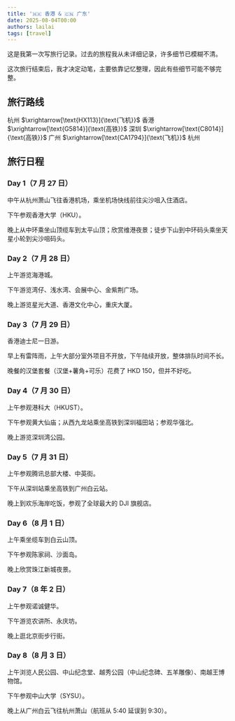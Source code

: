 ```yaml
---
title: '🇭🇰 香港 & 🇨🇳 广东'
date: 2025-08-04T00:00
authors: lailai
tags: [travel]
---
```


这是我第一次写旅行记录。过去的旅程我从未详细记录，许多细节已模糊不清。

这次旅行结束后，我才决定动笔，主要依靠记忆整理，因此有些细节可能不够完整。

<!-- truncate -->

## 旅行路线

杭州 $\xrightarrow[\text{HX113}]{\text{飞机}}$ 香港 $\xrightarrow[\text{G5814}]{\text{高铁}}$ 深圳 $\xrightarrow[\text{C8014}]{\text{高铁}}$ 广州 $\xrightarrow[\text{CA1794}]{\text{飞机}}$ 杭州

## 旅行日程

### Day 1（7 月 27 日）

中午从杭州萧山飞往香港机场，乘坐机场快线前往尖沙咀入住酒店。

下午参观香港大学（HKU）。

晚上从中环乘坐山顶缆车到太平山顶；欣赏维港夜景；徒步下山到中环码头乘坐天星小轮到尖沙咀码头。

### Day 2（7 月 28 日）

上午游览海港城。

下午游览湾仔、浅水湾、会展中心、金紫荆广场。

晚上游览星光大道、香港文化中心，重庆大厦。

### Day 3（7 月 29 日）

香港迪士尼一日游。

早上有雷阵雨，上午大部分室外项目不开放，下午陆续开放，整体排队时间不长。

晚餐的汉堡套餐（汉堡+薯角+可乐）花费了 HKD 150，但并不好吃。

### Day 4（7 月 30 日）

上午参观港科大（HKUST）。

下午参观黄大仙庙；从西九龙站乘坐高铁到深圳福田站；参观华强北。

晚上游览深圳湾公园。

### Day 5（7 月 31 日）

上午参观腾讯总部大楼、中英街。

下午从深圳站乘坐高铁到广州白云站。

晚上到欢乐海岸吃饭，参观了全球最大的 DJI 旗舰店。

### Day 6（8 月 1 日）

上午乘坐缆车到白云山顶。

下午参观陈家祠、沙面岛。

晚上欣赏珠江新城夜景。

### Day 7（8 年 2 日）

上午参观诺诚健华。

下午游览农讲所、永庆坊。

晚上逛北京街步行街。

### Day 8（8 月 3 日）

上午浏览人民公园、中山纪念堂、越秀公园（中山纪念碑、五羊雕像）、南越王博物馆。

下午参观中山大学（SYSU）。

晚上从广州白云飞往杭州萧山（航班从 5:40 延误到 9:30）。
